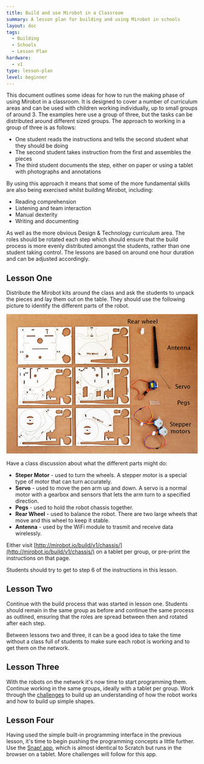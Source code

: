 ```yaml
---
title: Build and use Mirobot in a Classroom
summary: A lesson plan for building and using Mirobot in schools
layout: doc
tags:
  - Building
  - Schools
  - Lesson Plan
hardware:
  - v1
type: lesson-plan
level: beginner
---
```


This document outlines some ideas for how to run the making phase of using Mirobot in a classroom. It is designed to cover a number of curriculum areas and can be used with children working individually, up to small groups of around 3. The examples here use a group of three, but the tasks can be distributed around different sized groups. The approach to working in a group of three is as follows:

 - One student reads the instructions and tells the second student what they should be doing
 - The second student takes instruction from the first and assembles the pieces
 - The third student documents the step, either on paper or using a tablet with photographs and annotations

By using this approach it means that some of the more fundamental skills are also being exercised whilst building Mirobot, including:

 - Reading comprehension
 - Listening and team interaction
 - Manual dexterity
 - Writing and documenting

As well as the more obvious Design & Technology curriculum area. The roles should be rotated each step which should ensure that the build process is more evenly distributed amongst the students, rather than one student taking control. The lessons are based on around one hour duration and can be adjusted accordingly.


Lesson One
----------

Distribute the Mirobot kits around the class and ask the students to unpack the pieces and lay them out on the table. They should use the following picture to identify the different parts of the robot.

![The kit of parts](/assets/docs/building-mirobot-classroom/1.jpg)

Have a class discussion about what the different parts might do:

 - **Steper Motor** - used to turn the wheels. A stepper motor is a special type of motor that can turn accurately.
 - **Servo** - used to move the pen arm up and down. A servo is a normal motor with a gearbox and sensors that lets the arm turn to a specified direction.
 - **Pegs** - used to hold the robot chassis together.
 - **Rear Wheel** - used to balance the robot. There are two large wheels that move and this wheel to keep it stable.
 - **Antenna** - used by the WiFi module to trasmit and receive data wirelessly.

Either visit [http://mirobot.io/build/v1/chassis/](http://mirobot.io/build/v1/chassis/) on a tablet per group, or pre-print the instructions on that page.

Students should try to get to step 6 of the instructions in this lesson.


Lesson Two
----------

Continue with the build process that was started in lesson one. Students should remain in the same group as before and continue the same process as outlined, ensuring that the roles are spread between then and rotated after each step.

Between lessons two and three, it can be a good idea to take the time without a class full of students to make sure each robot is working and to get them on the network.


Lesson Three
------------

With the robots on the network it's now time to start programming them. Continue working in the same groups, ideally with a tablet per group. Work through the [challenges](/docs/drawing-shapes/) to build up an understanding of how the robot works and how to build up simple shapes.


Lesson Four
-----------

Having used the simple built-in programming interface in the previous lesson, it's time to begin pushing the programming concepts a little further. Use the [Snap! app](http://apps.mirobot.io/snap/), which is almost identical to Scratch but runs in the browser on a tablet. More challenges will follow for this app.


